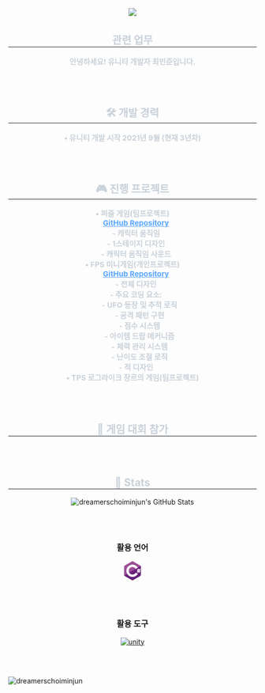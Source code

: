 <div align="center">
    <img src="https://capsule-render.vercel.app/api?type=waving&color=84f0ee&height=180&text=Unity%20Developer&animation=&fontColor=000000&fontSize=40" />
</div>

<div align="center"> 
    <h2 style="border-bottom: 1px solid #21262d; color: #c9d1d9;"> 관련 업무 </h2>  
    <div style="font-weight: 700; font-size: 15px; text-align: center; color: #c9d1d9;">
        안녕하세요! 유니티 개발자 최민준입니다.<br>
    </div>
</div>

<br><br> <!-- 추가된 줄바꿈 -->

<div align="center"> 
    <h2 style="border-bottom: 1px solid #21262d; color: #c9d1d9;"> 🛠️ 개발 경력 </h2> 
    <div style="font-weight: 700; font-size: 15px; text-align: center; color: #c9d1d9;">
        • 유니티 개발 시작 2021년 9월 (현재 3년차)
    </div>
</div>

<br><br> <!-- 추가된 줄바꿈 -->

<div align="center"> 
    <h2 style="border-bottom: 1px solid #21262d; color: #c9d1d9;"> 🎮 진행 프로젝트 </h2> 
    <div style="font-weight: 700; font-size: 15px; text-align: center; color: #c9d1d9;">
        • 퍼즐 게임(팀프로젝트)<br>
        &nbsp;&nbsp;&nbsp;&nbsp;<a href="https://github.com/dreamerschoiminjun/puzzle-game" style="color: #58a6ff;">GitHub Repository</a><br>
        &nbsp;&nbsp;&nbsp;&nbsp;- 캐릭터 움직임<br>
        &nbsp;&nbsp;&nbsp;&nbsp;- 1스테이지 디자인<br>
        &nbsp;&nbsp;&nbsp;&nbsp;- 캐릭터 움직임 사운드<br>
        • FPS 미니게임(개인프로젝트)<br>
        &nbsp;&nbsp;&nbsp;&nbsp;<a href="https://github.com/dreamerschoiminjun/fps-minigame" style="color: #58a6ff;">GitHub Repository</a><br>
        &nbsp;&nbsp;&nbsp;&nbsp;- 전체 디자인<br>
        &nbsp;&nbsp;&nbsp;&nbsp;- 주요 코딩 요소:<br>
        &nbsp;&nbsp;&nbsp;&nbsp;&nbsp;&nbsp;&nbsp;&nbsp;- UFO 등장 및 추적 로직<br>
        &nbsp;&nbsp;&nbsp;&nbsp;&nbsp;&nbsp;&nbsp;&nbsp;- 공격 패턴 구현<br>
        &nbsp;&nbsp;&nbsp;&nbsp;&nbsp;&nbsp;&nbsp;&nbsp;- 점수 시스템<br>
        &nbsp;&nbsp;&nbsp;&nbsp;&nbsp;&nbsp;&nbsp;&nbsp;- 아이템 드랍 메커니즘<br>
        &nbsp;&nbsp;&nbsp;&nbsp;&nbsp;&nbsp;&nbsp;&nbsp;- 체력 관리 시스템<br>
        &nbsp;&nbsp;&nbsp;&nbsp;&nbsp;&nbsp;&nbsp;&nbsp;- 난이도 조절 로직<br>
        &nbsp;&nbsp;&nbsp;&nbsp;- 적 디자인<br>
        • TPS 로그라이크 장르의 게임(팀프로젝트)<br>
    </div>
</div>

<br><br> <!-- 추가된 줄바꿈 -->

<div align="center"> 
    <h2 style="border-bottom: 1px solid #21262d; color: #c9d1d9;"> 🎉 게임 대회 참가 </h2> 
    <div style="font-weight: 700; font-size: 15px; text-align: center; color: #c9d1d9;">
        <!-- 내용 비움 -->
    </div>
</div>

<br><br> <!-- 추가된 줄바꿈 -->

<div align="center"> 
    <h2 style="border-bottom: 1px solid #21262d; color: #c9d1d9;"> 🏅 Stats </h2> 
    <div align="center"> 
        <img src="https://github-readme-stats.vercel.app/api?username=dreamerschoiminjun&show_icons=true&theme=radical" alt="dreamerschoiminjun's GitHub Stats" />  
    </div> 
</div>

<br><br> <!-- 추가된 줄바꿈 -->

<h3 align="center">활용 언어</h3>
<p align="center"> 
    <a href="https://www.w3schools.com/cs/" target="_blank" rel="noreferrer"> 
        <img src="https://raw.githubusercontent.com/devicons/devicon/master/icons/csharp/csharp-original.svg" alt="csharp" width="40" height="40"/> 
    </a> 
</p>

<br><br> <!-- 추가된 줄바꿈 -->

<h3 align="center">활용 도구</h3>
<p align="center"> 
    <a href="https://unity.com/" target="_blank" rel="noreferrer"> 
        <img src="https://www.vectorlogo.zone/logos/unity3d/unity3d-icon.svg" alt="unity" width="40" height="40"/> 
    </a> 
</p>

<br><br> <!-- 추가된 줄바꿈 -->

<p align="left"> 
    <img src="https://komarev.com/ghpvc/?username=dreamerschoiminjun&label=Profile%20views&color=0e75b6&style=flat" alt="dreamerschoiminjun" /> 
</p>
